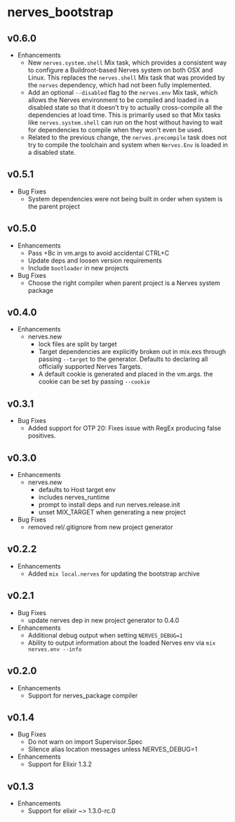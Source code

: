 # nerves_bootstrap

## v0.6.0
* Enhancements
  * New `nerves.system.shell` Mix task, which provides a consistent way to
    configure a Buildroot-based Nerves system on both OSX and Linux. This
    replaces the `nerves.shell` Mix task that was provided by the `nerves`
    dependency, which had not been fully implemented.
  * Add an optional `--disabled` flag to the `nerves.env` Mix task, which allows
    the Nerves environment to be compiled and loaded in a disabled state so that
    it doesn't try to actually cross-compile all the dependencies at load time.
    This is primarily used so that Mix tasks like `nerves.system.shell` can run
    on the host without having to wait for dependencies to compile when they
    won't even be used.
  * Related to the previous change, the `nerves.precompile` task does not try to
    compile the toolchain and system when `Nerves.Env` is loaded in a disabled
    state.

## v0.5.1
* Bug Fixes
  * System dependencies were not being built in order when system is the parent project

## v0.5.0
* Enhancements
  * Pass +Bc in vm.args to avoid accidental CTRL+C
  * Update deps and loosen version requirements
  * Include `bootloader` in new projects
* Bug Fixes
  * Choose the right compiler when parent project is a Nerves system package

## v0.4.0
* Enhancements
  * nerves.new
    * lock files are split by target
    * Target dependencies are explicitly broken out in mix.exs through passing
      `--target` to the generator. Defaults to declaring all officially supported
      Nerves Targets.
    * A default cookie is generated and placed in the vm.args. the cookie can
      be set by passing `--cookie`  

## v0.3.1
  * Bug Fixes
    * Added support for OTP 20: Fixes issue with RegEx producing false positives.

## v0.3.0
* Enhancements
  * nerves.new
    * defaults to Host target env
    * includes nerves_runtime
    * prompt to install deps and run nerves.release.init
    * unset MIX_TARGET when generating a new project
* Bug Fixes
  * removed rel/.gitignore from new project generator

## v0.2.2
* Enhancements
  * Added `mix local.nerves` for updating the bootstrap archive

## v0.2.1
* Bug Fixes
  * update nerves dep in new project generator to 0.4.0
* Enhancements
  * Additional debug output when setting `NERVES_DEBUG=1`
  * Ability to output information about the loaded Nerves env via `mix nerves.env --info`

## v0.2.0
  * Enhancements
    * Support for nerves_package compiler

## v0.1.4
  * Bug Fixes
    * Do not warn on import Supervisor.Spec
    * Silence alias location messages unless NERVES_DEBUG=1
  * Enhancements
    * Support for Elixir 1.3.2

## v0.1.3
  * Enhancements
    * Support for elixir ~> 1.3.0-rc.0
